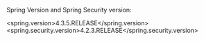 

Spring Version and Spring Security version:

<spring.version>4.3.5.RELEASE</spring.version>
<spring.security.version>4.2.3.RELEASE</spring.security.version>

